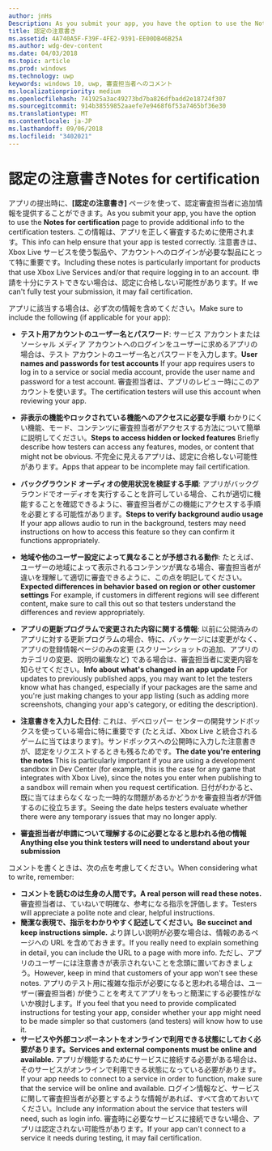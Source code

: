 ```yaml
---
author: jnHs
Description: As you submit your app, you have the option to use the Notes for certification page to provide additional info to the certification testers. This info can help ensure that your app is tested correctly.
title: 認定の注意書き
ms.assetid: 4A740A5F-F39F-4FE2-9391-EE00DB46B25A
ms.author: wdg-dev-content
ms.date: 04/03/2018
ms.topic: article
ms.prod: windows
ms.technology: uwp
keywords: windows 10, uwp, 審査担当者へのコメント
ms.localizationpriority: medium
ms.openlocfilehash: 741925a3ac49273bd7ba826dfbadd2e18724f307
ms.sourcegitcommit: 914b38559852aaefe7e9468f6f53a7465bf36e30
ms.translationtype: MT
ms.contentlocale: ja-JP
ms.lasthandoff: 09/06/2018
ms.locfileid: "3402021"
---
```

# <a name="notes-for-certification"></a><span data-ttu-id="fe759-103">認定の注意書き</span><span class="sxs-lookup"><span data-stu-id="fe759-103">Notes for certification</span></span>


<span data-ttu-id="fe759-104">アプリの提出時に、**[認定の注意書き]** ページを使って、認定審査担当者に追加情報を提供することができます。</span><span class="sxs-lookup"><span data-stu-id="fe759-104">As you submit your app, you have the option to use the **Notes for certification** page to provide additional info to the certification testers.</span></span> <span data-ttu-id="fe759-105">この情報は、アプリを正しく審査するために使用されます。</span><span class="sxs-lookup"><span data-stu-id="fe759-105">This info can help ensure that your app is tested correctly.</span></span> <span data-ttu-id="fe759-106">注意書きは、Xbox Live サービスを使う製品や、アカウントへのログインが必要な製品にとって特に重要です。</span><span class="sxs-lookup"><span data-stu-id="fe759-106">Including these notes is particularly important for products that use Xbox Live Services and/or that require logging in to an account.</span></span> <span data-ttu-id="fe759-107">申請を十分にテストできない場合は、認定に合格しない可能性があります。</span><span class="sxs-lookup"><span data-stu-id="fe759-107">If we can't fully test your submission, it may fail certification.</span></span>

<span data-ttu-id="fe759-108">アプリに該当する場合は、必ず次の情報を含めてください。</span><span class="sxs-lookup"><span data-stu-id="fe759-108">Make sure to include the following (if applicable for your app):</span></span>

-   <span data-ttu-id="fe759-109">**テスト用アカウントのユーザー名とパスワード**: サービス アカウントまたはソーシャル メディア アカウントへのログインをユーザーに求めるアプリの場合は、テスト アカウントのユーザー名とパスワードを入力します。</span><span class="sxs-lookup"><span data-stu-id="fe759-109">**User names and passwords for test accounts** If your app requires users to log in to a service or social media account, provide the user name and password for a test account.</span></span> <span data-ttu-id="fe759-110">審査担当者は、アプリのレビュー時にこのアカウントを使います。</span><span class="sxs-lookup"><span data-stu-id="fe759-110">The certification testers will use this account when reviewing your app.</span></span>

-   <span data-ttu-id="fe759-111">**非表示の機能やロックされている機能へのアクセスに必要な手順** わかりにくい機能、モード、コンテンツに審査担当者がアクセスする方法について簡単に説明してください。</span><span class="sxs-lookup"><span data-stu-id="fe759-111">**Steps to access hidden or locked features** Briefly describe how testers can access any features, modes, or content that might not be obvious.</span></span> <span data-ttu-id="fe759-112">不完全に見えるアプリは、認定に合格しない可能性があります。</span><span class="sxs-lookup"><span data-stu-id="fe759-112">Apps that appear to be incomplete may fail certification.</span></span>

-   <span data-ttu-id="fe759-113">**バックグラウンド オーディオの使用状況を検証する手順**: アプリがバックグラウンドでオーディオを実行することを許可している場合、これが適切に機能することを確認できるように、審査担当者がこの機能にアクセスする手順を必要とする可能性があります。</span><span class="sxs-lookup"><span data-stu-id="fe759-113">**Steps to verify background audio usage** If your app allows audio to run in the background, testers may need instructions on how to access this feature so they can confirm it functions appropriately.</span></span>

-  <span data-ttu-id="fe759-114">**地域や他のユーザー設定によって異なることが予想される動作**: たとえば、ユーザーの地域によって表示されるコンテンツが異なる場合、審査担当者が違いを理解して適切に審査できるように、この点を明記してください。</span><span class="sxs-lookup"><span data-stu-id="fe759-114">**Expected differences in behavior based on region or other customer settings** For example, if customers in different regions will see different content, make sure to call this out so that testers understand the differences and review appropriately.</span></span>

-   <span data-ttu-id="fe759-115">**アプリの更新プログラムで変更された内容に関する情報**: 以前に公開済みのアプリに対する更新プログラムの場合、特に、パッケージには変更がなく、アプリの登録情報ページのみの変更 (スクリーンショットの追加、アプリのカテゴリの変更、説明の編集など) である場合は、審査担当者に変更内容を知らせてください。</span><span class="sxs-lookup"><span data-stu-id="fe759-115">**Info about what's changed in an app update** For updates to previously published apps, you may want to let the testers know what has changed, especially if your packages are the same and you're just making changes to your app listing (such as adding more screenshots, changing your app's category, or editing the description).</span></span>

-   <span data-ttu-id="fe759-116">**注意書きを入力した日付**: これは、デベロッパー センターの開発サンドボックスを使っている場合に特に重要です (たとえば、Xbox Live と統合されるゲームに当てはまります)。サンドボックスへの公開時に入力した注意書きが、認定をリクエストするときも残るためです。</span><span class="sxs-lookup"><span data-stu-id="fe759-116">**The date you're entering the notes** This is particularly important if you are using a development sandbox in Dev Center (for example, this is the case for any game that integrates with Xbox Live), since the notes you enter when publishing to a sandbox will remain when you request certification.</span></span> <span data-ttu-id="fe759-117">日付がわかると、既に当てはまらなくなった一時的な問題があるかどうかを審査担当者が評価するのに役立ちます。</span><span class="sxs-lookup"><span data-stu-id="fe759-117">Seeing the date helps testers evaluate whether there were any temporary issues that may no longer apply.</span></span>

-  **<span data-ttu-id="fe759-118">審査担当者が申請について理解するのに必要となると思われる他の情報</span><span class="sxs-lookup"><span data-stu-id="fe759-118">Anything else you think testers will need to understand about your submission</span></span>**

<span data-ttu-id="fe759-119">コメントを書くときは、次の点を考慮してください。</span><span class="sxs-lookup"><span data-stu-id="fe759-119">When considering what to write, remember:</span></span>

-   **<span data-ttu-id="fe759-120">コメントを読むのは生身の人間です。</span><span class="sxs-lookup"><span data-stu-id="fe759-120">A real person will read these notes.</span></span>** <span data-ttu-id="fe759-121">審査担当者は、ていねいで明確な、参考になる指示を評価します。</span><span class="sxs-lookup"><span data-stu-id="fe759-121">Testers will appreciate a polite note and clear, helpful instructions.</span></span>
-   **<span data-ttu-id="fe759-122">簡潔な表現で、指示をわかりやすく記述してください。</span><span class="sxs-lookup"><span data-stu-id="fe759-122">Be succinct and keep instructions simple.</span></span>** <span data-ttu-id="fe759-123">より詳しい説明が必要な場合は、情報のあるページへの URL を含めておきます。</span><span class="sxs-lookup"><span data-stu-id="fe759-123">If you really need to explain something in detail, you can include the URL to a page with more info.</span></span> <span data-ttu-id="fe759-124">ただし、アプリのユーザーには注意書きが表示されないことを念頭に置いておきましょう。</span><span class="sxs-lookup"><span data-stu-id="fe759-124">However, keep in mind that customers of your app won't see these notes.</span></span> <span data-ttu-id="fe759-125">アプリのテスト用に複雑な指示が必要になると思われる場合は、ユーザー(審査担当者) が使うことを考えてアプリをもっと簡潔にする必要性がないか検討します。</span><span class="sxs-lookup"><span data-stu-id="fe759-125">If you feel that you need to provide complicated instructions for testing your app, consider whether your app might need to be made simpler so that customers (and testers) will know how to use it.</span></span>
-   **<span data-ttu-id="fe759-126">サービスや外部コンポーネントをオンラインで利用できる状態にしておく必要があります。</span><span class="sxs-lookup"><span data-stu-id="fe759-126">Services and external components must be online and available.</span></span>** <span data-ttu-id="fe759-127">アプリが機能するためにサービスに接続する必要がある場合は、そのサービスがオンラインで利用できる状態になっている必要があります。</span><span class="sxs-lookup"><span data-stu-id="fe759-127">If your app needs to connect to a service in order to function, make sure that the service will be online and available.</span></span> <span data-ttu-id="fe759-128">ログイン情報など、サービスに関して審査担当者が必要とするような情報があれば、すべて含めておいてください。</span><span class="sxs-lookup"><span data-stu-id="fe759-128">Include any information about the service that testers will need, such as login info.</span></span> <span data-ttu-id="fe759-129">審査時に必要なサービスに接続できない場合、アプリは認定されない可能性があります。</span><span class="sxs-lookup"><span data-stu-id="fe759-129">If your app can't connect to a service it needs during testing, it may fail certification.</span></span>

 

 




